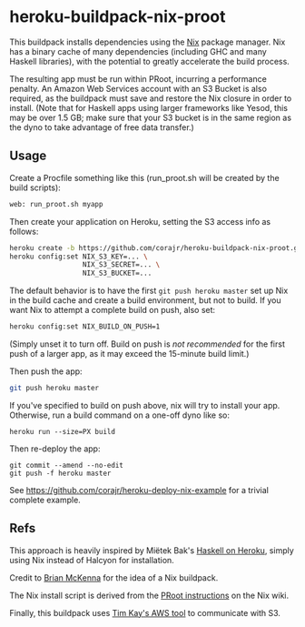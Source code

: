 heroku-buildpack-nix-proot
==========================

This buildpack installs dependencies using the [Nix](http://nixos.org/nix) package manager.
Nix has a binary cache of many dependencies (including GHC and many Haskell libraries),
with the potential to greatly accelerate the build process.

The resulting app must be run within PRoot, incurring a performance penalty.
An Amazon Web Services account with an S3 Bucket is also required, as the buildpack
must save and restore the Nix closure in order to install. (Note that for
Haskell apps using larger frameworks like Yesod, this may be over 1.5 GB;
make sure that your S3 bucket is in the same region as the dyno
to take advantage of free data transfer.)

Usage
-----

Create a Procfile something like this (run_proot.sh will be created by the build scripts):

```bash
web: run_proot.sh myapp
```

Then create your application on Heroku, setting the S3 access info as follows:

```bash
heroku create -b https://github.com/corajr/heroku-buildpack-nix-proot.git
heroku config:set NIX_S3_KEY=... \
                  NIX_S3_SECRET=... \
                  NIX_S3_BUCKET=...
```

The default behavior is to have the first `git push heroku master` set up Nix in
the build cache and create a build environment, but not to build. If you want Nix
to attempt a complete build on push, also set: 

```bash
heroku config:set NIX_BUILD_ON_PUSH=1
```

(Simply unset it to turn off. Build on push is *not recommended* for the first
push of a larger app, as it may exceed the 15-minute build limit.)

Then push the app:

```bash
git push heroku master
```

If you've specified to build on push above, nix will try to install your app.
Otherwise, run a build command on a one-off dyno like so:

```
heroku run --size=PX build
```

Then re-deploy the app:

```
git commit --amend --no-edit
git push -f heroku master
```

See https://github.com/corajr/heroku-deploy-nix-example for a trivial
complete example.

Refs
----

This approach is heavily inspired by Miëtek Bak's [Haskell on Heroku](https://haskellonheroku.com/),
simply using Nix instead of Halcyon for installation.

Credit to [Brian McKenna](https://twitter.com/puffnfresh/status/521647022135590913) for the idea of a Nix buildpack.

The Nix install script is derived from the [PRoot instructions](https://nixos.org/wiki/How_to_install_nix_in_home_(on_another_distribution)#PRoot_Installation)
on the Nix wiki.

Finally, this buildpack uses [Tim Kay's AWS tool](http://timkay.com/aws/) to communicate with S3.
